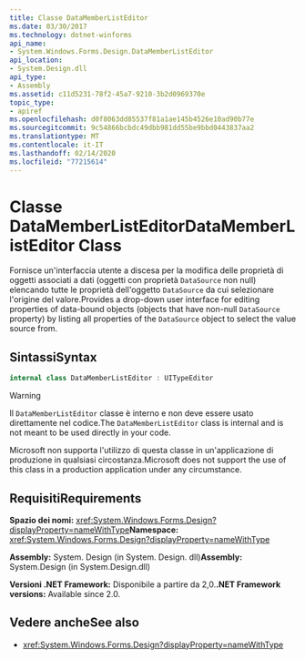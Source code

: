 ```yaml
---
title: Classe DataMemberListEditor
ms.date: 03/30/2017
ms.technology: dotnet-winforms
api_name:
- System.Windows.Forms.Design.DataMemberListEditor
api_location:
- System.Design.dll
api_type:
- Assembly
ms.assetid: c11d5231-78f2-45a7-9210-3b2d0969370e
topic_type:
- apiref
ms.openlocfilehash: d0f8063dd85537f81a1ae145b4526e10ad90b77e
ms.sourcegitcommit: 9c54866bcbdc49dbb981dd55be9bbd0443837aa2
ms.translationtype: MT
ms.contentlocale: it-IT
ms.lasthandoff: 02/14/2020
ms.locfileid: "77215614"
---
```

# <a name="datamemberlisteditor-class"></a><span data-ttu-id="43b22-102">Classe DataMemberListEditor</span><span class="sxs-lookup"><span data-stu-id="43b22-102">DataMemberListEditor Class</span></span>

<span data-ttu-id="43b22-103">Fornisce un'interfaccia utente a discesa per la modifica delle proprietà di oggetti associati a dati (oggetti con proprietà `DataSource` non null) elencando tutte le proprietà dell'oggetto `DataSource` da cui selezionare l'origine del valore.</span><span class="sxs-lookup"><span data-stu-id="43b22-103">Provides a drop-down user interface for editing properties of data-bound objects (objects that have non-null `DataSource` property) by listing all properties of the `DataSource` object to select the value source from.</span></span>  
  
## <a name="syntax"></a><span data-ttu-id="43b22-104">Sintassi</span><span class="sxs-lookup"><span data-stu-id="43b22-104">Syntax</span></span>
  
```csharp  
internal class DataMemberListEditor : UITypeEditor
```

> [!WARNING]
> <span data-ttu-id="43b22-105">Il `DataMemberListEditor` classe è interno e non deve essere usato direttamente nel codice.</span><span class="sxs-lookup"><span data-stu-id="43b22-105">The `DataMemberListEditor` class is internal and is not meant to be used directly in your code.</span></span>
> 
> <span data-ttu-id="43b22-106">Microsoft non supporta l'utilizzo di questa classe in un'applicazione di produzione in qualsiasi circostanza.</span><span class="sxs-lookup"><span data-stu-id="43b22-106">Microsoft does not support the use of this class in a production application under any circumstance.</span></span>
  
## <a name="requirements"></a><span data-ttu-id="43b22-107">Requisiti</span><span class="sxs-lookup"><span data-stu-id="43b22-107">Requirements</span></span>

<span data-ttu-id="43b22-108">**Spazio dei nomi:** <xref:System.Windows.Forms.Design?displayProperty=nameWithType></span><span class="sxs-lookup"><span data-stu-id="43b22-108">**Namespace:** <xref:System.Windows.Forms.Design?displayProperty=nameWithType></span></span>  
  
<span data-ttu-id="43b22-109">**Assembly:** System. Design (in System. Design. dll)</span><span class="sxs-lookup"><span data-stu-id="43b22-109">**Assembly:** System.Design (in System.Design.dll)</span></span>  
  
<span data-ttu-id="43b22-110">**Versioni .NET Framework:** Disponibile a partire da 2,0.</span><span class="sxs-lookup"><span data-stu-id="43b22-110">**.NET Framework versions:** Available since 2.0.</span></span>  
  
## <a name="see-also"></a><span data-ttu-id="43b22-111">Vedere anche</span><span class="sxs-lookup"><span data-stu-id="43b22-111">See also</span></span>

- <xref:System.Windows.Forms.Design?displayProperty=nameWithType>
